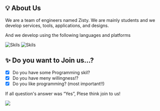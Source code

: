 ## 💡 About Us
We are a team of engineers named Zisty. We are mainly students and we develop services, tools, applications, and designs.  

And we develop using the following languages and platforms  
  
<img style="size : 10px" alt="Skils" src="https://skillicons.dev/icons?theme=dark&perline=10&i=html,css,js,php,cs,dotnet,md,mysql,nodejs,discordjs,py,ruby" />
<img style="size : 10px" alt="Skils" src="https://skillicons.dev/icons?theme=dark&perline=10&i=cloudflare,androidstudio,blender,git,github,powershell,raspberrypi,replit,windows,vercel" />

  
## ✨️ Do you want to Join us...?
- [x] Do you have some Programming skil?<br>
- [x] Do you have meny willingness!?<br>
- [x] Do you like programming? (most important!!)<br>

If all question's answer was “Yes”, Plese think join to us!

<img src="https://github.com/zisty-h/.github/blob/main/profile/footer.202410121.png">
